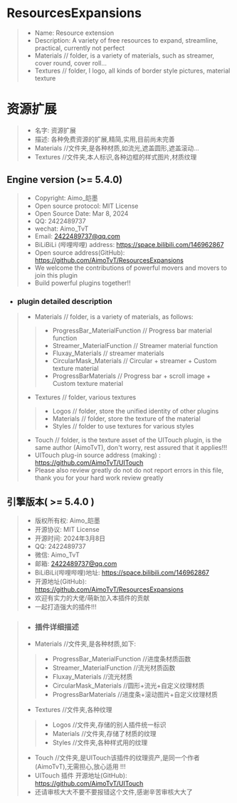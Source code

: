 # ResourcesExpansions
> - Name: Resource extension
> - Description: A variety of free resources to expand, streamline, practical, currently not perfect
> - Materials // folder, is a variety of materials, such as streamer, cover round, cover roll...
> - Textures // folder, I logo, all kinds of border style pictures, material texture

# 资源扩展
> - 名字: 资源扩展
> - 描述: 各种免费资源的扩展,精简,实用,目前尚未完善
> - Materials //文件夹,是各种材质,如流光,遮盖圆形,遮盖滚动...
> - Textures //文件夹,本人标识,各种边框的样式图片,材质纹理

## Engine version (>= 5.4.0)

> - Copyright: Aimo\_皑墨
> - Open source protocol: MIT License
> - Open Source Date: Mar 8, 2024
> - QQ: 2422489737
> - wechat: Aimo_TvT
> - Email: 2422489737@qq.com
> - BiLiBiLi (哔哩哔哩) address: https://space.bilibili.com/146962867
> - Open source address(GitHub): https://github.com/AimoTvT/ResourcesExpansions
> - We welcome the contributions of powerful movers and movers to join this plugin
> - Build powerful plugins together!!

- ### plugin detailed description
> - Materials // folder, is a variety of materials, as follows:
>> - ProgressBar_MaterialFunction // Progress bar material function
>> - Streamer_MaterialFunction // Streamer material function
>> - Fluxay_Materials // streamer materials
>> - CircularMask_Materials // Circular + streamer + Custom texture material
>> - ProgressBarMaterials // Progress bar + scroll image + Custom texture material
> - Textures // folder, various textures
>> - Logos // folder, store the unified identity of other plugins
>> - Materials // folder, store the texture of the material
>> - Styles // folder to use textures for various styles
> - Touch // folder, is the texture asset of the UITouch plugin, is the same author (AimoTvT), don't worry, rest assured that it applies!!!
> - UITouch plug-in source address (making) : https://github.com/AimoTvT/UITouch
> - Please also review greatly do not do not report errors in this file, thank you for your hard work review greatly

## 引擎版本( >= 5.4.0 )

> - 版权所有权: Aimo\_皑墨
> - 开源协议: MIT License
> - 开源时间: 2024年3月8日
> - QQ: 2422489737
> - 微信: Aimo_TvT
> - 邮箱: 2422489737@qq.com
> - BiLiBiLi(哔哩哔哩)地址: https://space.bilibili.com/146962867
> - 开源地址(GitHub): https://github.com/AimoTvT/ResourcesExpansions
> - 欢迎有实力的大佬/萌新加入本插件的贡献
> - 一起打造强大的插件!!!

> - ### 插件详细描述
> - Materials //文件夹,是各种材质,如下: 
>> - ProgressBar_MaterialFunction //进度条材质函数
>> - Streamer_MaterialFunction //流光材质函数
>> - Fluxay_Materials //流光材质
>> - CircularMask_Materials //圆形+流光+自定义纹理材质
>> - ProgressBarMaterials //进度条+滚动图片+自定义纹理材质
> - Textures //文件夹,各种纹理
>> - Logos //文件夹,存储的别人插件统一标识
>> - Materials //文件夹,存储了材质的纹理
>> - Styles //文件夹,各种样式用的纹理
> - Touch //文件夹,是UITouch该插件的纹理资产,是同一个作者(AimoTvT),无需担心,放心适用 !!! 
> - UITouch 插件 开源地址(GitHub): https://github.com/AimoTvT/UITouch
> - 还请审核大大不要不要报错这个文件,感谢辛苦审核大大了